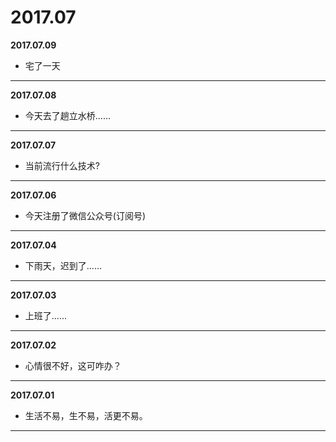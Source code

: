 # 2017.07

**2017.07.09**
*   宅了一天
---

**2017.07.08**
*   今天去了趟立水桥......
---

**2017.07.07**
*   当前流行什么技术?
---

**2017.07.06**
*   今天注册了微信公众号(订阅号)
---

**2017.07.04**
*   下雨天，迟到了......
---

**2017.07.03**
*   上班了......
---

**2017.07.02**
*   心情很不好，这可咋办？
---

**2017.07.01**
*   生活不易，生不易，活更不易。
---
